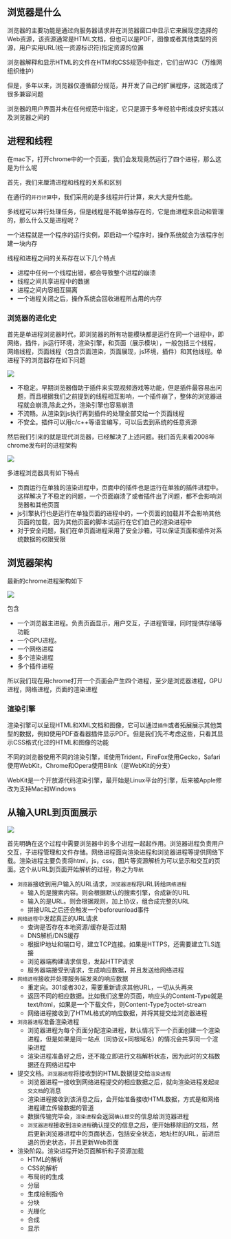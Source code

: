 ## 浏览器是什么

浏览器的主要功能是通过向服务器请求并在浏览器窗口中显示它来展现您选择的Web资源，该资源通常是HTML文档，但也可以是PDF，图像或者其他类型的资源，用户实用URL(统一资源标识符)指定资源的位置

浏览器解释和显示HTML的文件在HTMl和CSS规范中指定，它们由W3C（万维网组织维护）

但是，多年以来，浏览器仅遵循部分规范，并开发了自己的扩展程序，这就造成了很多兼容问题

浏览器的用户界面并未在任何规范中指定，它只是源于多年经验中形成良好实践以及浏览器之间的

## 进程和线程

在mac下，打开chrome中的一个页面，我们会发现竟然运行了四个进程，那么这是为什么呢

首先，我们来厘清进程和线程的关系和区别

在通行的`并行计算`中，我们采用的是多线程并行计算，来大大提升性能。

多线程可以并行处理任务，但是线程是不能单独存在的，它是由进程来启动和管理的，那么什么又是进程呢？

一个进程就是一个程序的运行实例，即启动一个程序时，操作系统就会为该程序创建一块内存

线程和进程之间的关系存在以下几个特点

* 进程中任何一个线程出错，都会导致整个进程的崩溃
* 线程之间共享进程中的数据
* 进程之间内容相互隔离
* 一个进程关闭之后，操作系统会回收进程所占用的内存

### 浏览器的进化史

首先是单进程浏览器时代，即浏览器的所有功能模块都是运行在同一个进程中，即网络，插件，js运行环境，渲染引擎，和页面（展示模块），一般包括三个线程，网络线程，页面线程（包含页面渲染，页面展现，js环境，插件）和其他线程。单进程下的浏览器存在如下问题

![](https://static001.geekbang.org/resource/image/6d/ca/6ddad2419b049b0eb2a8036f3dfff1ca.png)

* 不稳定。早期浏览器借助于插件来实现视频游戏等功能，但是插件最容易出问题，而且根据我们之前提到的线程相互影响，一个插件崩了，整体的浏览器进程就会崩溃,除此之外，渲染引擎也容易崩溃
* 不流畅。从渲染到js执行再到插件的处理全部交给一个页面线程
* 不安全。插件可以用c/c++等语言编写，可以后去到系统的任意资源

然后我们引来的就是现代浏览器，已经解决了上述问题。我们首先来看2008年chrome发布时的进程架构

![](https://static001.geekbang.org/resource/image/cd/60/cdc9215e6c6377fc965b7fac8c3ec960.png)

多进程浏览器具有如下特点

* 页面运行在单独的渲染进程中，页面中的插件也是运行在单独的插件进程中。这样解决了不稳定的问题，一个页面崩溃了或者插件出了问题，都不会影响浏览器和其他页面
* js引擎执行也是运行在单独页面的进程中的，一个页面的加载并不会影响其他页面的加载，因为其他页面的脚本试运行在它们自己的渲染进程中
* 对于安全问题，我们在单页面进程采用了安全沙箱，可以保证页面和插件对系统数据的权限受限

## 浏览器架构

最新的chrome进程架构如下

![](https://static001.geekbang.org/resource/image/b6/fc/b61cab529fa31301bde290813b4587fc.png)

包含

* 一个浏览器主进程。负责页面显示，用户交互，子进程管理，同时提供存储等功能
* 一个GPU进程。
* 一个网络进程
* 多个渲染进程
* 多个插件进程

所以我们现在用chrome打开一个页面会产生四个进程，至少是浏览器进程，GPU进程，网络进程，页面的渲染进程

### 渲染引擎

渲染引擎可以呈现HTML和XML文档和图像，它可以通过`插件`或者拓展展示其他类型的数据，例如使用PDF查看器插件显示PDF。但是我们先不考虑这些，只看其显示CSS格式化过的HTML和图像的功能

不同的浏览器使用不同的渲染引擎，IE使用Trident，FireFox使用Gecko，Safari使用WebKit，Chrome和Opera使用Blink（是WebKit的分支）

WebKit是一个开放源代码渲染引擎，最开始是Linux平台的引擎，后来被Apple修改为支持Mac和Windows


## 从输入URL到页面展示

![](https://static001.geekbang.org/resource/image/92/5d/92d73c75308e50d5c06ad44612bcb45d.png)

首先明确在这个过程中需要浏览器中的多个进程一起起作用。浏览器进程负责用户交互，子进程管理和文件存储。网络进程面向渲染进程和浏览器进程等提供网络下载。渲染进程主要负责将html，js，css，图片等资源解析为可以显示和交互的页面。这个从URL到页面开始解析的过程，称之为`导航`

* `浏览器`接收到用户输入的URL请求，`浏览器进程`将URL转给`网络进程`
    * 输入的是搜索内容。则会根据默认的搜索引擎，合成新的URL
    * 输入的是URL。则会根据规则，加上协议，组合成完整的URL
    * 拼接URL之后还会触发一个beforeunload事件
* `网络进程`中发起真正的URL请求
    * 查询是否存在本地资源/缓存是否过期
    * DNS解析/DNS缓存
    * 根据IP地址和端口号，建立TCP连接。如果是HTTPS，还需要建立TLS连接
    * 浏览器端构建请求信息，发起HTTP请求
    * 服务器端接受到请求，生成响应数据，并且发送给网络进程
* `网络进程`接收并处理服务端发来的响应数据
    * 重定向。301或者302，需要重新请求其他URL，一切从头再来
    * 返回不同的相应数据。比如我们这里的页面，响应头的Content-Type就是text/html，如果是一个下载文件，则Content-Type为octet-stream
    * 网络进程接收到了HTML格式的响应数据，并将其提交给浏览器进程
* `浏览器进程`准备渲染进程
    * 浏览器进程为每个页面分配渲染进程，默认情况下一个页面创建一个渲染进程，但是如果是同一站点（同协议+同根域名）的情况会共享同一个渲染进程
    * 渲染进程准备好之后，还不能立即进行文档解析状态，因为此时的文档数据还在网络进程中
* 提交文档。`浏览器进程`将接收到的HTML数据提交给`渲染进程`
    * 浏览器进程一接收到网络进程提交的相应数据之后，就向渲染进程发起`提交文档`的消息
    * 渲染进程接收到该消息之后，会开始准备接收HTML数据，方式是和网络进程建立传输数据的管道
    * 数据传输完毕会，`渲染进程`会返回`确认提交`的信息给浏览器进程
    * `浏览器进程`接收到`渲染进程`确认提交的信息之后，便开始移除旧的文档，然后更新浏览器进程中的页面状态，包括安全状态，地址栏的URL，前进后退的历史状态，并且更新Web页面
* 渲染阶段。渲染进程开始页面解析和子资源加载
    * HTML的解析
    * CSS的解析
    * 布局树的生成
    * 分层
    * 生成绘制指令
    * 分块
    * 光栅化
    * 合成
    * 显示
